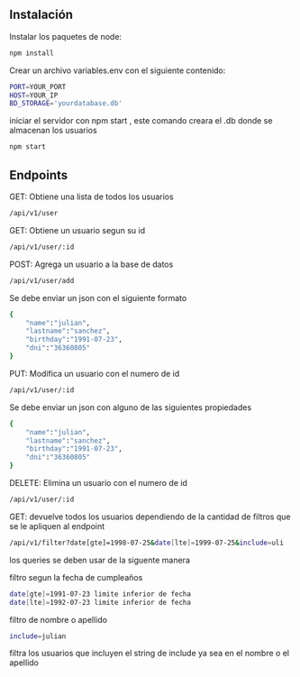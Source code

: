 
## Instalación

Instalar los paquetes de node:

```sh
npm install
```

Crear un archivo variables.env con el siguiente contenido:

```sh
PORT=YOUR_PORT
HOST=YOUR_IP
BD_STORAGE='yourdatabase.db'
```

iniciar el servidor con npm start , este comando creara el .db donde se almacenan los usuarios

```sh
npm start
```

## Endpoints

GET: Obtiene una lista de todos los usuarios
```sh
/api/v1/user
```
GET: Obtiene un usuario segun su id
```sh
/api/v1/user/:id
```
POST: Agrega un usuario a la base de datos
```sh
/api/v1/user/add
```
Se debe enviar un json con el siguiente formato
```sh
{
	"name":"julian",
	"lastname":"sanchez",
	"birthday":"1991-07-23",
	"dni":"36360805"
}

```
PUT: Modifica un usuario con el numero de id
```sh
/api/v1/user/:id
```
Se debe enviar un json con alguno de las siguientes propiedades
```sh
{
	"name":"julian",
	"lastname":"sanchez",
	"birthday":"1991-07-23",
	"dni":"36360805"
}
```

DELETE: Elimina un usuario con el numero de id
```sh
/api/v1/user/:id
```

GET: devuelve todos los usuarios dependiendo de la cantidad de filtros que se le apliquen al endpoint
```sh
/api/v1/filter?date[gte]=1998-07-25&date[lte]=1999-07-25&include=uli
```
los queries se deben usar de la siguente manera

filtro segun la fecha de cumpleaños
```sh
date[gte]=1991-07-23 limite inferior de fecha
date[lte]=1992-07-23 limite inferior de fecha
```


filtro de nombre o apellido
```sh
include=julian 
```
filtra los usuarios que incluyen el string de include ya sea en el nombre o el apellido
